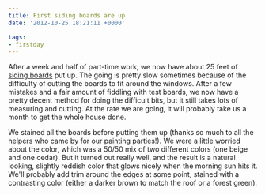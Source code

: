 ```yaml
---
title: First siding boards are up
date: '2012-10-25 18:21:11 +0000'

tags:
- firstday
---
```


After a week and half of part-time work, we now have about 25 feet of
[siding boards](/gallery/FirstDay%20Cottage/IMG_20121025_074336.jpg)
put up.  The going is pretty slow sometimes because of the difficulty of
cutting the boards to fit around the windows.  After a few mistakes
and a fair amount of fiddling with test boards, we now have a pretty
decent method for doing the difficult bits, but it still takes lots of
measuring and cutting.  At the rate we are going, it will probably
take us a month to get the whole house done.

We stained all the boards before putting them up (thanks so much to
all the helpers who came by for our painting parties!).  We were a
little worried about the color, which was a 50/50 mix of two different
colors (one beige and one cedar).  But it turned out really well, and
the result is a natural looking, slightly reddish color that glows
nicely when the morning sun hits it.  We'll probably add trim around
the edges at some point, stained with a contrasting color (either a
darker brown to match the roof or a forest green).
